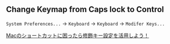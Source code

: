 ## Change Keymap from Caps lock to Control

`System Preferences...` -> `Keyboard` -> `Keyboard` -> `Modifer Keys...`

[Macのショートカットに困ったら修飾キー設定を活用しよう！](https://simple-lifelog.com/mac-keyconfig/)
